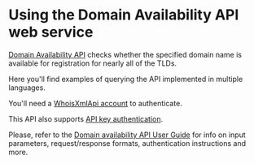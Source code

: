 # Using the Domain Availability API web service

[Domain Availability API](https://www.whoisxmlapi.com/domain-availability-api.php)
checks whether the specified domain name is available for registration for
nearly all of the TLDs.

Here you'll find examples of querying the API implemented in multiple
languages.

You'll need a
[WhoisXmlApi account](https://www.whoisxmlapi.com/user/create.php) to
authenticate.

This API also supports
[API key authentication](https://www.whoisxmlapi.com/user/management.php#api-key-management).

Please, refer to the
[Domain availability API User Guide](https://www.whoisxmlapi.com/domain-availability-api-guide.php)
for info on input parameters, request/response formats, authentication
instructions and more.